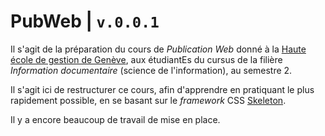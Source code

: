 # PubWeb | `v.0.0.1`

Il s'agit de la préparation du cours de *Publication Web* donné à la [Haute école de gestion de Genève](http://hesge.ch/heg), aux étudiantEs du cursus de la filière *Information documentaire* (science de l'information), au semestre 2.

Il s'agit ici de restructurer ce cours, afin d'apprendre en pratiquant le plus rapidement possible, en se basant sur le *framework* CSS [Skeleton](https://github.com/dhg/Skeleton).

Il y a encore beaucoup de travail de mise en place.
